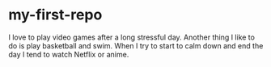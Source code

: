 # my-first-repo
I love to play video games after a long stressful day. Another thing I like to do is play basketball and swim. When I try to start to calm down and end the day I tend to watch Netflix or anime.
